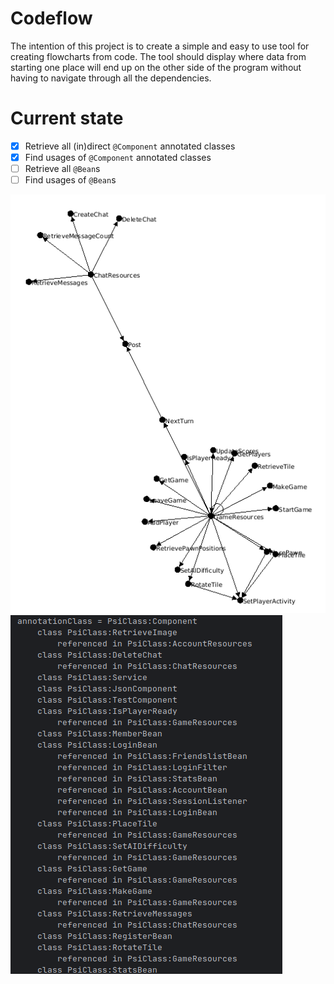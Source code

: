# Codeflow
The intention of this project is to create a simple and easy to use tool 
for creating flowcharts from code. The tool should display where data from starting 
one place will end up on the other side of the program without having to navigate 
through all the dependencies.

# Current state
- [x] Retrieve all (in)direct `@Component` annotated classes
- [x] Find usages of `@Component` annotated classes
- [ ] Retrieve all `@Bean`s
- [ ] Find usages of `@Bean`s

![img_1.png](img_1.png)
![img.png](img.png)